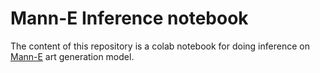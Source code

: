 # Mann-E Inference notebook

The content of this repository is a colab notebook for doing inference on [Mann-E](https://huggingface.co/mann-e/mann-e) art generation model.